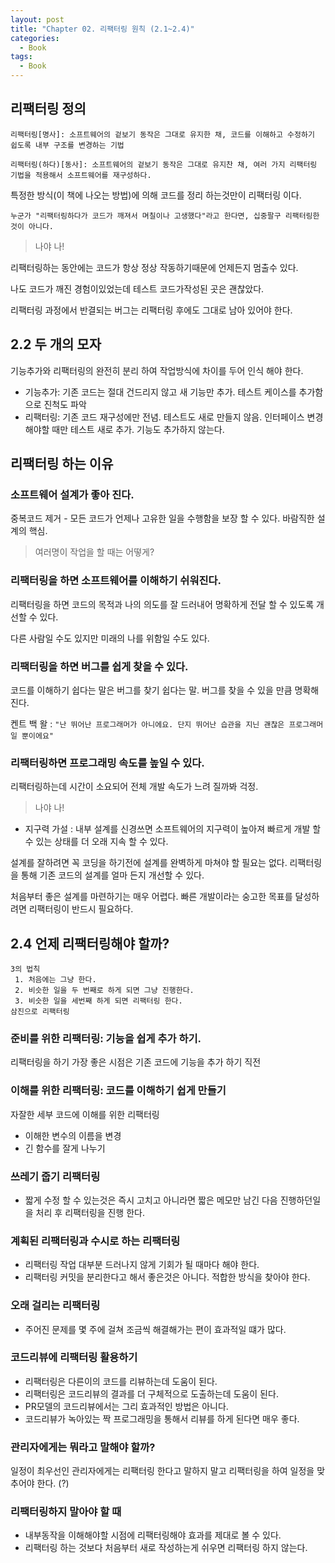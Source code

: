 ```yaml
---
layout: post
title: "Chapter 02. 리팩터링 원칙 (2.1~2.4)"
categories:
  - Book
tags:
  - Book
---
```


## 리팩터링 정의
`리팩터링[명사]: 소프트웨어의 겉보기 동작은 그대로 유지한 채, 코드를 이해하고 수정하기 쉽도록 내부 구조를 변경하는 기법`

`리팩터링(하다)[동사]: 소프트웨어의 겉보기 동작은 그대로 유지찬 채, 여러 가지 리팩터링 기법을 적용해서 소프트웨어를 재구성하다.`

특정한 방식(이 책에 나오는 방법)에 의해 코드를 정리 하는것만이 리팩터링 이다.

`누군가 "리팩터링하다가 코드가 깨져서 며칠이나 고생했다"라고 한다면, 십중팔구 리팩터링한 것이 아니다.`

> 나야 나!

리팩터링하는 동안에는 코드가 항상 정상 작동하기때문에 언제든지 멈출수 있다.

나도 코드가 깨진 경험이있었는데 테스트 코드가작성된 곳은 괜찮았다.

리팩터링 과정에서 반결되는 버그는 리팩터링 후에도 그대로 남아 있어야 한다.

## 2.2 두 개의 모자
기능추가와 리팩터링의 완전히 분리 하여 작업방식에 차이를 두어 인식 해야 한다.

* 기능추가: 기존 코드는 절대 건드리지 않고 새 기능만 추가. 테스트 케이스를 추가함으로 진척도 파악
* 리팩터링: 기존 코드 재구성에만 전념. 테스트도 새로 만들지 않음. 인터페이스 변경해야할 때만 테스트 새로 추가. 기능도 추가하지 않는다.

## 리팩터링 하는 이유
### 소프트웨어 설계가 좋아 진다.
중복코드 제거 - 모든 코드가 언제나 고유한 일을 수행함을 보장 할 수 있다. 바람직한 설계의 핵심.
>여러명이 작업을 할 때는 어떻게?

### 리팩터링을 하면 소프트웨어를 이해하기 쉬워진다.
리팩터링을 하면 코드의 목적과 나의 의도를 잘 드러내어 명확하게 전달 할 수 있도록 개선할 수 있다.

다른 사람일 수도 있지만 미래의 나를 위함일 수도 있다.

### 리팩터링을 하면 버그를 쉽게 찾을 수 있다.
코드를 이해하기 쉽다는 말은 버그를 찾기 쉽다는 말. 버그를 찾을 수 있을 만큼 명확해 진다.

켄트 백 왈 : `"난 뛰어난 프로그래머가 아니에요. 단지 뛰어난 습관을 지닌 괜찮은 프로그래머일 뿐이에요"`

### 리팩터링하면 프로그래밍 속도를 높일 수 있다.
리팩터링하는데 시간이 소요되어 전체 개발 속도가 느려 질까봐 걱정.
> 나야 나!

* 지구력 가설 : 내부 설계를 신경쓰면 소프트웨어의 지구력이 높아져 빠르게 개발 할 수 있는 상태를 더 오래 지속 할 수 있다. 

설계를 잘하려면 꼭 코딩을 하기전에 설계를 완벽하게 마쳐야 할 필요는 없다. 리팩터링을 통해 기존 코드의 설계를 얼마 든지 개선할 수 있다.

처음부터 좋은 설계를 마련하기는 매우 어렵다. 빠른 개발이라는 숭고한 목표를 달성하려면 리팩터링이 반드시 필요하다.

## 2.4 언제 리팩터링해야 할까?
```
3의 법칙
 1. 처음에는 그냥 한다.
 2. 비슷한 일을 두 번째로 하게 되면 그냥 진행한다.
 3. 비슷한 일을 세번째 하게 되면 리팩터링 한다.
삼진으로 리팩터링
```

### 준비를 위한 리팩터링: 기능을 쉽게 추가 하기.
리팩터링을 하기 가장 좋은 시점은 기존 코드에 기능을 추가 하기 직전

### 이해를 위한 리팩터링: 코드를 이해하기 쉽게 만들기
자잘한 세부 코드에 이해를 위한 리팩터링
- 이해한 변수의 이름을 변경
- 긴 함수를 잘게 나누기

### 쓰레기 줍기 리팩터링
- 짧게 수정 할 수 있는것은 즉시 고치고 아니라면 짧은 메모만 남긴 다음 진행하던일을 처리 후 리팩터링을 진행 한다.
 
### 계획된 리팩터링과 수시로 하는 리팩터링
- 리팩터링 작업 대부분 드러나지 않게 기회가 될 때마다 해야 한다.
- 리팩터링 커밋을 분리한다고 해서 좋은것은 아니다. 적합한 방식을 찾아야 한다.

### 오래 걸리는 리팩터링
- 주어진 문제를 몇 주에 걸쳐 조금씩 해결해가는 편이 효과적일 떄가 많다.

### 코드리뷰에 리팩터링 활용하기
- 리팩터링은 다른이의 코드를 리뷰하는데 도움이 된다.
- 리팩터링은 코드리뷰의 결과를 더 구체적으로 도출하는데 도움이 된다.
- PR모델의 코드리뷰에서는 그리 효과적인 방법은 아니다.
- 코드리뷰가 녹아있는 짝 프로그래밍을 통해서 리뷰를 하게 된다면 매우 좋다.

### 관리자에게는 뭐라고 말해야 할까?
일정이 최우선인 관리자에게는 리팩터링 한다고 말하지 말고 리팩터링을 하여 일정을 맞추어야 한다. (?)

### 리팩터링하지 말아야 할 때
 * 내부동작을 이해해야할 시점에 리팩터링해야 효과를 제대로 볼 수 있다.
 * 리팩터링 하는 것보다 처음부터 새로 작성하는게 쉬우면 리팩터링 하지 않는다.
